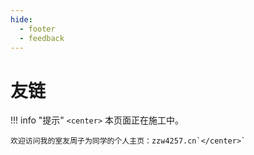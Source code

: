 ```yaml
---
hide:
  - footer
  - feedback
---
```

# 友链

!!! info "提示"
    `<center>`
    本页面正在施工中。

    欢迎访问我的室友周子为同学的个人主页：zzw4257.cn`</center>`
